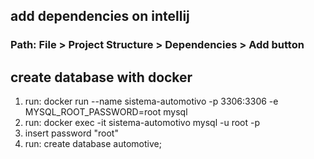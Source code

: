 ## add dependencies on intellij
### Path: File > Project Structure > Dependencies > Add button

## create database with docker
1. run: docker run --name sistema-automotivo -p 3306:3306 -e MYSQL_ROOT_PASSWORD=root mysql
2. run: docker exec -it sistema-automotivo mysql -u root -p 
3. insert password "root"
4. run: create database automotive;